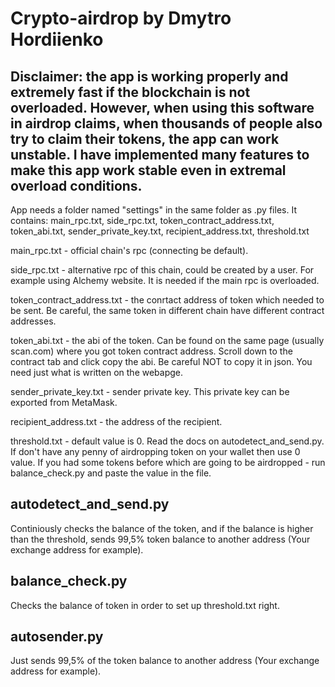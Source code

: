 # Crypto-airdrop by Dmytro Hordiienko

## Disclaimer: the app is working properly and extremely fast if the blockchain is not overloaded. However, when using this software in airdrop claims, when thousands of people also try to claim their tokens, the app can work unstable. I have implemented many features to make this app work stable even in extremal overload conditions.

App needs a folder named "settings" in the same folder as .py files. It contains: main_rpc.txt, side_rpc.txt, token_contract_address.txt, 
token_abi.txt, sender_private_key.txt, recipient_address.txt, threshold.txt

main_rpc.txt - official chain's rpc (connecting be default).

side_rpc.txt - alternative rpc of this chain, could be created by a user. For example using Alchemy website. It is needed if the main rpc
is overloaded.

token_contract_address.txt - the conrtact address of token which needed to be sent. Be careful, the same token in different chain have
different contract addresses.

token_abi.txt - the abi of the token. Can be found on the same page (usually <chain name>scan.com) where you got token contract address.
Scroll down to the contract tab and click copy the abi. Be careful NOT to copy it in json. You need just what is written on the webapge.
  
sender_private_key.txt - sender private key. This private key can be exported from MetaMask.
  
recipient_address.txt - the address of the recipient.
  
threshold.txt - default value is 0. Read the docs on autodetect_and_send.py. If don't have any penny of airdropping token on your wallet 
then use 0 value. If you had some tokens before which are going to be airdropped - run balance_check.py and paste the value in the file.

## autodetect_and_send.py

Continiously checks the balance of the token, and if the balance is higher than the threshold, sends 99,5% token balance to another address
(Your exchange address for example).

## balance_check.py

Checks the balance of token in order to set up threshold.txt right.

## autosender.py

Just sends 99,5% of the token balance to another address (Your exchange address for example).

